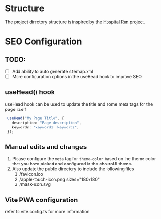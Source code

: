 
# Structure
The project directory structure is inspired by the [Hospital Run project](https://github.com/HospitalRun/hospitalrun-frontend).  

# SEO Configuration
## TODO:
- [ ] Add ability to auto generate sitemap.xml
- [ ] More configuration options in the useHead hook to improve SEO

## useHead() hook
useHead hook can be used to update the title and some meta tags for the page itself

```typescript
 useHead("My Page Title", {
   description: "Page description",
   keywords: "keyword1, keyword2",
 });
```
## Manual edits and changes
1. Please configure the `meta` tag for `theme-color` based on the theme color that you have picked and configured in the chakraUI theme.
2. Also update the public directory to include the following files
   1. /favicon.ico
   2. /apple-touch-icon.png sizes="180x180"
   3. /mask-icon.svg

## Vite PWA configuration
refer to vite.config.ts for more information
